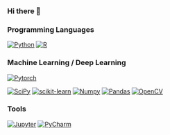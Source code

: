 ### Hi there 👋

### Programming Languages
<a href="" target="_blank"><img alt="Python" src="https://img.shields.io/badge/python%20-%2314354C.svg?&style=flat-square&logo=python&logoColor=white"/></a>
<a href="" target="_blank"><img alt="R" src="https://img.shields.io/badge/-R-276DC3?style=flat&logo=R"/></a>


### Machine Learning / Deep Learning
<a href="" target="_blank"><img alt="Pytorch" src="https://img.shields.io/badge/Pytorch%20-%23EE4C2C.svg?&style=flat-square&logo=Pytorch&logoColor=white" /></a>

<a href="" target="_blank"><img alt="SciPy" src="https://img.shields.io/badge/SciPy%20-%238CAAE6.svg?&style=flat-square&logo=SciPy&logoColor=white" /></a>
<a href="" target="_blank"><img alt="scikit-learn" src="https://img.shields.io/badge/scikit-learn%20-%23F7931E.svg?&style=flat-square&logo=scikit-learn&logoColor=white" /></a>
<a href="" target="_blank"><img alt="Numpy" src="https://img.shields.io/badge/Numpy%20-%23013243.svg?&style=flat-square&logo=Numpy&logoColor=white" /></a>
<a href="" target="_blank"><img alt="Pandas" src="https://img.shields.io/badge/pandas%20-%23150458.svg?&style=flat-square&logo=pandas&logoColor=white" /></a>
<a href="" target="_blank"><img alt="OpenCV" src="https://img.shields.io/badge/OpenCV%20-%235C3EE8.svg?&style=flat-square&logo=OpenCV&logoColor=white" /></a>


### Tools
<a href="" target="_blank"><img alt="Jupyter" src="https://img.shields.io/badge/Jupyter%20-%23F37626.svg?&style=flat-square&logo=Jupyter&logoColor=white" /></a>
<a href="" target="_blank"><img alt="PyCharm" src="https://img.shields.io/badge/PyCharm%20-%23000000.svg?&style=flat-square&logo=PyCharm&logoColor=white" /></a>
